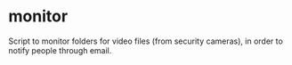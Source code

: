 # monitor
Script to monitor folders for video files (from security cameras),
in order to notify people through email.
